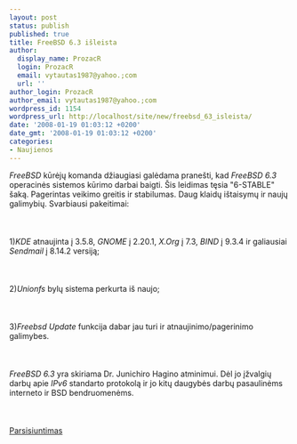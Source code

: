 ```yaml
---
layout: post
status: publish
published: true
title: FreeBSD 6.3 išleista
author:
  display_name: ProzacR
  login: ProzacR
  email: vytautas1987@yahoo.;com
  url: ''
author_login: ProzacR
author_email: vytautas1987@yahoo.;com
wordpress_id: 1154
wordpress_url: http://localhost/site/new/freebsd_63_isleista/
date: '2008-01-19 01:03:12 +0200'
date_gmt: '2008-01-19 01:03:12 +0200'
categories:
- Naujienos
---
```

<p><i>FreeBSD</i> kūrėjų komanda džiaugiasi galėdama pranešti, kad <i>FreeBSD 6.3</i> operacinės sistemos kūrimo darbai baigti. Šis leidimas tęsia &quot;6-STABLE&quot; šaką. Pagerintas veikimo greitis ir stabilumas. Daug klaidų ištaisymų ir naujų galimybių. Svarbiausi pakeitimai:<br />
<br><br />
<br>1)<i>KDE</i> atnaujinta į 3.5.8, <i>GNOME</i> į 2.20.1, <i>X.Org</i> į 7.3, <i>BIND</i> į 9.3.4 ir galiausiai <i>Sendmail</i> į 8.14.2 versiją;<br />
<br><br />
<br>2)<i>Unionfs</i> bylų sistema perkurta iš naujo;<br />
<br><br />
<br>3)<i>Freebsd Update</i> funkcija dabar jau turi ir atnaujinimo/pagerinimo galimybes.<br />
<br><br />
<br><i>FreeBSD 6.3</i> yra skiriama Dr. Junichiro Hagino atminimui. Dėl jo įžvalgių darbų apie <i>IPv6</i> standarto protokolą ir jo kitų daugybės darbų pasaulinėms interneto ir BSD bendruomenėms.<br />
<br><br />
<br><a class="ns" href="http://www.freebsd.org/doc/en_US.ISO8859-1/books/handbook/mirrors-ftp.html">Parsisiuntimas</a></p>
